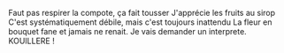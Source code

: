 Faut pas respirer la compote, ça fait tousser
J'apprécie les fruits au sirop
C'est systématiquement débile, mais c'est toujours inattendu
La fleur en bouquet fane et jamais ne renait.
Je vais demander un interprete.
KOUILLERE !